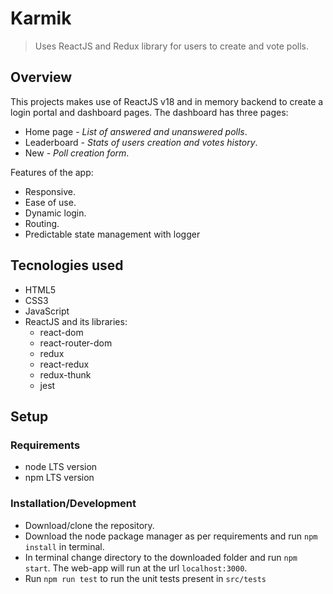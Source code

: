 # Karmik

> Uses ReactJS and Redux library for users to create and vote polls.

## Overview

This projects makes use of ReactJS v18 and in memory backend to create a login portal and dashboard pages. The dashboard has three pages:
- Home page - *List of answered and unanswered polls*.
- Leaderboard - *Stats of users creation and votes history*.
- New - *Poll creation form*.


Features of the app: 
- Responsive.
- Ease of use.
- Dynamic login.
- Routing.
- Predictable state management with logger

## Tecnologies used
- HTML5
- CSS3
- JavaScript
- ReactJS and its libraries:
    - react-dom
    - react-router-dom
    - redux
    - react-redux
    - redux-thunk
    - jest


## Setup

### Requirements
- node LTS version
- npm LTS version

### Installation/Development
- Download/clone the repository.
- Download the node package manager as per requirements and run `npm install` in terminal.
- In terminal change directory to the downloaded folder and run `npm start`. The web-app will run at the url `localhost:3000`.
- Run `npm run test` to run the unit tests present in `src/tests`


